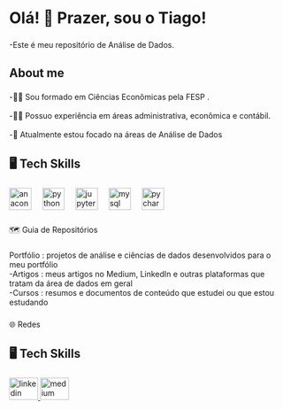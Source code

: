 <h1 align="left">Olá! 👋 Prazer, sou o Tiago!</h1>

###

<p align="left">-Este é meu repositório de Análise de Dados.</p>

###

<h2 align="left">About me</h2>

###

<p align="left">-👨‍🎓 Sou formado em Ciências Econômicas pela FESP .<br><br>-👨‍💻  Possuo  experiência em áreas administrativa, econômica e contábil.<br><br>-🔭 Atualmente estou focado na áreas de Análise de Dados</p>

###

<h2 align="left">🖥 Tech Skills</h2>

###

<div align="left">
  <img src="https://cdn.jsdelivr.net/gh/devicons/devicon/icons/anaconda/anaconda-original.svg" height="40" alt="anaconda logo"  />
  <img width="12" />
  <img src="https://cdn.jsdelivr.net/gh/devicons/devicon/icons/python/python-original.svg" height="40" alt="python logo"  />
  <img width="12" />
  <img src="https://cdn.jsdelivr.net/gh/devicons/devicon/icons/jupyter/jupyter-original.svg" height="40" alt="jupyter logo"  />
  <img width="12" />
  <img src="https://skillicons.dev/icons?i=mysql" height="40" alt="mysql logo"  />
  <img width="12" />
  <img src="https://cdn.jsdelivr.net/gh/devicons/devicon/icons/pycharm/pycharm-original.svg" height="40" alt="pycharm logo"  />
</div>

###

<p align="left">🗺 Guia de Repositórios</p>

###

<p align="left">Portfólio : projetos de análise e ciências de dados desenvolvidos para o meu portfólio<br>-Artigos : meus artigos no Medium, LinkedIn e outras plataformas que tratam da área de dados em geral<br>-Cursos : resumos e documentos de conteúdo que estudei ou que estou estudando</p>

###

<p align="left">🌐 Redes</p>

###

<h2 align="left">🖥 Tech Skills</h2>

###

<div align="left">
  <a href="https://www.linkedin.com/in/tiago-valaski/" target="_blank">
    <img src="https://raw.githubusercontent.com/maurodesouza/profile-readme-generator/master/src/assets/icons/social/linkedin/default.svg" width="52" height="40" alt="linkedin logo"  />
  </a>
  <a href="https://medium.com/@tiago.kv" target="_blank">
    <img src="https://raw.githubusercontent.com/maurodesouza/profile-readme-generator/master/src/assets/icons/social/medium/default.svg" width="52" height="40" alt="medium logo"  />
  </a>
</div>

###
